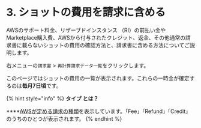 # 3. ショットの費用を請求に含める

AWSのサポート料金、リザーブドインスタンス （RI）の前払い金やMarketplace購入費、AWSから付与されたクレジット、返金、その他通常の請求書に載らないショットの費用の確認方法と、請求書に含める方法についてご説明します。

右メニューの`請求書` &gt; `再計算請求データ一覧`をクリックします。

このページではショットの費用の一覧が表示されます。これらの一時金が確定するのは**毎月7日頃**です。

{% hint style="info" %}
**タイプ とは？**

\*\*\*\*[AWSが定める請求の種類](https://docs.aws.amazon.com/ja_jp/awsaccountbilling/latest/aboutv2/enhanced-lineitem-columns.html)を表示しています。「Fee」「Refund」「Credit」のうちのひとつが表示されます。
{% endhint %}




